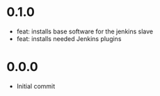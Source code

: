 0.1.0
=====

* feat: installs base software for the jenkins slave
* feat: installs needed Jenkins plugins

0.0.0
=====

* Initial commit
